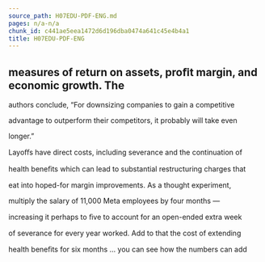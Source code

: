 ```yaml
---
source_path: H07EDU-PDF-ENG.md
pages: n/a-n/a
chunk_id: c441ae5eea1472d6d196dba0474a641c45e4b4a1
title: H07EDU-PDF-ENG
---
```

## measures of return on assets, proﬁt margin, and economic growth. The

authors conclude, “For downsizing companies to gain a competitive

advantage to outperform their competitors, it probably will take even

longer.”

Layoﬀs have direct costs, including severance and the continuation of

health beneﬁts which can lead to substantial restructuring charges that

eat into hoped-for margin improvements. As a thought experiment,

multiply the salary of 11,000 Meta employees by four months —

increasing it perhaps to ﬁve to account for an open-ended extra week

of severance for every year worked. Add to that the cost of extending

health beneﬁts for six months … you can see how the numbers can add
